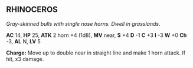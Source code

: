 ## RHINOCEROS

_Gray-skinned bulls with single nose horns. Dwell in grasslands._

**AC** 14, **HP** 25, **ATK** 2 horn +4 (1d8), **MV** near, **S** +4 **D** -1 **C** +3 **I** -3 **W** +0 **Ch** -3, **AL** N, **LV** 5

**Charge:** Move up to double near in straight line and make 1 horn attack. If hit, x3 damage.

